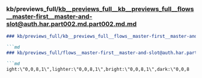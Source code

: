 ### kb/previews_full/kb__previews_full__kb__previews_full__flows__master-first__master-and-slot@auth.har.part002.md.part002.md.md

```md
### kb/previews_full/kb__previews_full__flows__master-first__master-and-slot@auth.har.part002.md.part002.md

```md
### kb/previews_full/flows__master-first__master-and-slot@auth.har.part002.md (part 002)

```md
ight:\"0,0,8,1\",lighter:\"0,0,8,1\",bright:\"0,0,8,1\",dark:\"0,0,8
```

```

```

```
